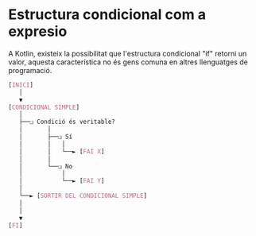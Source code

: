 #  Estructura condicional com a expresio

A Kotlin, existeix la possibilitat que l'estructura condicional "if" retorni un valor, aquesta característica no és gens comuna en altres llenguatges de programació.

```css
[INICI]
   │
   ▼
[CONDICIONAL SIMPLE]
   │
   ├──❏ Condició és veritable?
   │       │
   │       ├──❏ Sí
   │       │   │
   │       │   └──► [FAI X]
   │       │
   │       └──❏ No
   │           │
   │           └──► [FAI Y]
   │
   └──► [SORTIR DEL CONDICIONAL SIMPLE]
   │
   │
   ▼
[FI]
```
